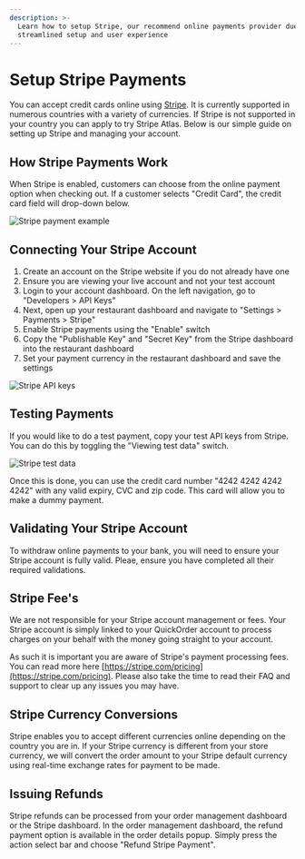 ```yaml
---
description: >-
  Learn how to setup Stripe, our recommend online payments provider due to their
  streamlined setup and user experience
---
```


# Setup Stripe Payments

You can accept credit cards online using [Stripe](https://stripe.com/). It is currently supported in numerous countries with a variety of currencies. If Stripe is not supported in your country you can apply to try Stripe Atlas. Below is our simple guide on setting up Stripe and managing your account.

## How Stripe Payments Work

When Stripe is enabled, customers can choose from the online payment option when checking out. If a customer selects "Credit Card", the credit card field will drop-down below.

![Stripe payment example](https://storage.crisp.chat/users/helpdesk/website/e903fdb8557a9800/image_16wk7ks.png)

## Connecting Your Stripe Account

1. Create an account on the Stripe website if you do not already have one
2. Ensure you are viewing your live account and not your test account 
3. Login to your account dashboard. On the left navigation, go to "Developers &gt; API Keys"
4. Next, open up your restaurant dashboard and navigate to "Settings &gt; Payments &gt; Stripe"
5. Enable Stripe payments using the "Enable" switch
6. Copy the "Publishable Key" and "Secret Key" from the Stripe dashboard into the restaurant dashboard
7. Set your payment currency in the restaurant dashboard and save the settings

![Stripe API keys](https://storage.crisp.chat/users/helpdesk/website/e903fdb8557a9800/image_4cpfy8.png)

## Testing Payments

If you would like to do a test payment, copy your test API keys from Stripe. You can do this by toggling the "Viewing test data" switch.

![Stripe test data](https://storage.crisp.chat/users/helpdesk/website/e903fdb8557a9800/image_1bjx53a.png)

Once this is done, you can use the credit card number "4242 4242 4242 4242" with any valid expiry, CVC and zip code. This card will allow you to make a dummy payment.

## Validating Your Stripe Account

To withdraw online payments to your bank, you will need to ensure your Stripe account is fully valid. Pleae, ensure you have completed all their required validations.

## Stripe Fee's

We are not responsible for your Stripe account management or fees. Your Stripe account is simply linked to your QuickOrder account to process charges on your behalf with the money going straight to your account.

As such it is important you are aware of Stripe's payment processing fees. You can read more here [https://stripe.com/pricing](https://stripe.com/pricing). Please also take the time to read their FAQ and support to clear up any issues you may have.

## Stripe Currency Conversions

Stripe enables you to accept different currencies online depending on the country you are in. If your Stripe currency is different from your store currency, we will convert the order amount to your Stripe default currency using real-time exchange rates for payment to be made.

## Issuing Refunds

Stripe refunds can be processed from your order management dashboard or the Stripe dashboard. In the order management dashboard, the refund payment option is available in the order details popup. Simply press the action select bar and choose "Refund Stripe Payment".

